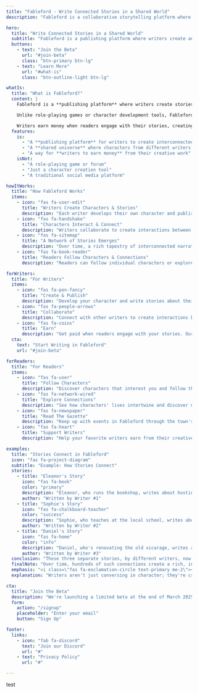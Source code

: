 ```yaml
---
title: "Fableford - Write Connected Stories in a Shared World"
description: "Fableford is a collaborative storytelling platform where writers create and publish interconnected stories through their own characters in a shared world."

hero:
  title: "Write Connected Stories in a Shared World"
  subtitle: "Fableford is a publishing platform where writers create and connect their stories through character interactions in a living, shared universe."
  buttons:
    - text: "Join the Beta"
      url: "#join-beta"
      class: "btn-primary btn-lg"
    - text: "Learn More"
      url: "#what-is"
      class: "btn-outline-light btn-lg"

whatIs:
  title: "What is Fableford?"
  content: |
    Fableford is a **publishing platform** where writers create stories that connect through character interactions in a shared world.

    Unlike role-playing games or character development tools, Fableford is about **creating and publishing complete stories** that readers can enjoy. Each writer owns their characters and contributes to a growing universe of interconnected narratives.

    Writers earn money when readers engage with their stories, creating a sustainable ecosystem for creative work.
  features:
    is:
      - "A **publishing platform** for writers to create interconnected stories"
      - "A **shared universe** where characters from different writers can interact"
      - "A way for **writers to earn money** from their creative work"
    isNot:
      - "A role-playing game or forum"
      - "Just a character creation tool"
      - "A traditional social media platform"

howItWorks:
  title: "How Fableford Works"
  items:
    - icon: "fas fa-user-edit"
      title: "Writers Create Characters & Stories"
      description: "Each writer develops their own character and publishes stories about their character's life in Fableford."
    - icon: "fas fa-handshake"
      title: "Characters Interact & Connect"
      description: "Writers collaborate to create interactions between their characters, building relationships that span multiple stories."
    - icon: "fas fa-sitemap"
      title: "A Network of Stories Emerges"
      description: "Over time, a rich tapestry of interconnected narratives develops, creating a living world with depth and history."
    - icon: "fas fa-book-reader"
      title: "Readers Follow Characters & Connections"
      description: "Readers can follow individual characters or explore relationships, discovering the world through different perspectives."

forWriters:
  title: "For Writers"
  items:
    - icon: "fas fa-pen-fancy"
      title: "Create & Publish"
      description: "Develop your character and write stories about their life in Fableford. Publish complete stories that readers can enjoy, not just forum posts or role-playing sessions."
    - icon: "fas fa-people-arrows"
      title: "Collaborate"
      description: "Connect with other writers to create interactions between your characters. Build relationships that span multiple stories and contribute to a living, breathing world."
    - icon: "fas fa-coins"
      title: "Earn"
      description: "Get paid when readers engage with your stories. Our platform is designed to make creative writing financially sustainable, with transparent revenue sharing."
  cta:
    text: "Start Writing in Fableford"
    url: "#join-beta"

forReaders:
  title: "For Readers"
  items:
    - icon: "fas fa-user"
      title: "Follow Characters"
      description: "Discover characters that interest you and follow their ongoing story."
    - icon: "fas fa-network-wired"
      title: "Explore Connections"
      description: "See how characters' lives intertwine and discover new perspectives on events."
    - icon: "fas fa-newspaper"
      title: "Read The Gazette"
      description: "Keep up with events in Fableford through the town's newspaper."
    - icon: "fas fa-heart"
      title: "Support Writers"
      description: "Help your favorite writers earn from their creative work."

examples:
  title: "Stories Connect in Fableford"
  icon: "fas fa-project-diagram"
  subtitle: "Example: How Stories Connect"
  stories:
    - title: "Eleanor's Story"
      icon: "fas fa-book"
      color: "primary"
      description: "Eleanor, who runs the bookshop, writes about hosting a book club meeting for local literature enthusiasts."
      author: "Written by Writer #1"
    - title: "Sophie's Story"
      icon: "fas fa-chalkboard-teacher"
      color: "success"
      description: "Sophie, who teaches at the local school, writes about attending Eleanor's book club and discussing her favorite novel."
      author: "Written by Writer #2"
    - title: "Daniel's Story"
      icon: "fas fa-home"
      color: "info"
      description: "Daniel, who's renovating the old vicarage, writes about stopping by Eleanor's bookshop to find local history books."
      author: "Written by Writer #3"
  conclusion: "These three separate stories, by different writers, now form a connected narrative thread that readers can follow from multiple perspectives."
  finalNote: "Over time, hundreds of such connections create a rich, interconnected world!"
  emphasis: "<i class=\"fas fa-exclamation-circle text-primary me-2\"></i> This isn't role-playing, it's collaborative publishing"
  explanation: "Writers aren't just conversing in character; they're creating complete, polished stories that stand on their own while connecting to a larger world."

cta:
  title: "Join the Beta"
  description: "We're launching a limited beta at the end of March 2025. Reserve your spot now to be among the first writers to publish in Fableford."
  form:
    action: "/signup"
    placeholder: "Enter your email"
    button: "Sign Up"

footer:
  links:
    - icon: "fab fa-discord"
      text: "Join our Discord"
      url: "#"
    - text: "Privacy Policy"
      url: "#" 

---
```

test
